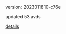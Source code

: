 version: 2023011810-c76e

updated 53 avds

[details](https://github.com/0x74f917491bfa7ebfa379/ali_avd_db/blob/master/change_log/2023/01/18/10/c76e.txt)